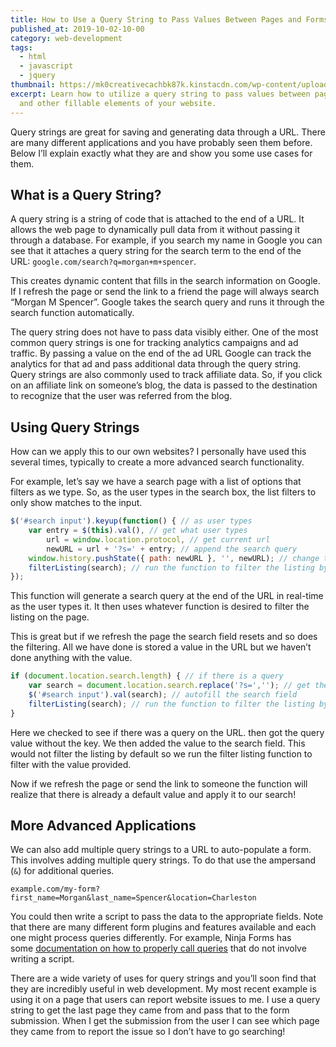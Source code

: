 ```yaml
---
title: How to Use a Query String to Pass Values Between Pages and Forms
published_at: 2019-10-02-10-00
category: web-development
tags:
  - html
  - javascript
  - jquery
thumbnail: https://mk0creativecachbk87k.kinstacdn.com/wp-content/uploads/sites/2/2019/10/edho-pratama-yeB9jDmHm6M-unsplash-min.jpg
excerpt: Learn how to utilize a query string to pass values between pages, forms
  and other fillable elements of your website.
---
```

Query strings are great for saving and generating data through a URL. There are many different applications and you have probably seen them before. Below I’ll explain exactly what they are and show you some use cases for them.

## What is a Query String?

A query string is a string of code that is attached to the end of a URL. It allows the web page to dynamically pull data from it without passing it through a database. For example, if you search my name in Google you can see that it attaches a query string for the search term to the end of the URL: `google.com/search?q=morgan+m+spencer`.

This creates dynamic content that fills in the search information on Google. If I refresh the page or send the link to a friend the page will always search “Morgan M Spencer”. Google takes the search query and runs it through the search function automatically.

The query string does not have to pass data visibly either. One of the most common query strings is one for tracking analytics campaigns and ad traffic. By passing a value on the end of the ad URL Google can track the analytics for that ad and pass additional data through the query string. Query strings are also commonly used to track affiliate data. So, if you click on an affiliate link on someone’s blog, the data is passed to the destination to recognize that the user was referred from the blog.

## Using Query Strings

How can we apply this to our own websites? I personally have used this several times, typically to create a more advanced search functionality.

For example, let’s say we have a search page with a list of options that filters as we type. So, as the user types in the search box, the list filters to only show matches to the input.

```javascript
$('#search input').keyup(function() { // as user types
	var entry = $(this).val(), // get what user types
		url = window.location.protocol, // get current url
		newURL = url + '?s=' + entry; // append the search query
	window.history.pushState({ path: newURL }, '', newURL); // change the url without reloading
	filterListing(search); // run the function to filter the listing by the search query
});
```

This function will generate a search query at the end of the URL in real-time as the user types it. It then uses whatever function is desired to filter the listing on the page.

This is great but if we refresh the page the search field resets and so does the filtering. All we have done is stored a value in the URL but we haven’t done anything with the value.

```javascript
if (document.location.search.length) { // if there is a query
	var search = document.location.search.replace('?s=',''); // get the query without the key
	$('#search input').val(search); // autofill the search field
	filterListing(search); // run the function to filter the listing by the search query
}
```

Here we checked to see if there was a query on the URL. then got the query value without the key. We then added the value to the search field. This would not filter the listing by default so we run the filter listing function to filter with the value provided.

Now if we refresh the page or send the link to someone the function will realize that there is already a default value and apply it to our search!

## More Advanced Applications

We can also add multiple query strings to a URL to auto-populate a form. This involves adding multiple query strings. To do that use the ampersand (`&`) for additional queries.

`example.com/my-form?first_name=Morgan&last_name=Spencer&location=Charleston`

You could then write a script to pass the data to the appropriate fields. Note that there are many different form plugins and features available and each one might process queries differently. For example, Ninja Forms has some [documentation on how to properly call queries](https://ninjaforms.com/docs/querystrings/) that do not involve writing a script.

There are a wide variety of uses for query strings and you’ll soon find that they are incredibly useful in web development. My most recent example is using it on a page that users can report website issues to me. I use a query string to get the last page they came from and pass that to the form submission. When I get the submission from the user I can see which page they came from to report the issue so I don’t have to go searching!
